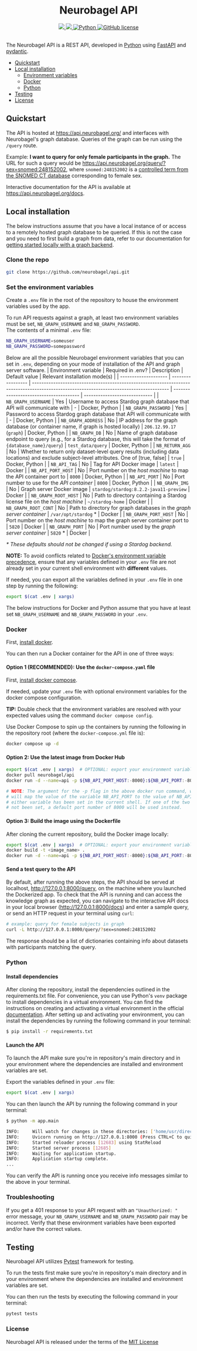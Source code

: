 <div align="center">

# Neurobagel API
    
<div>
    <a href="https://github.com/neurobagel/api/actions/workflows/test.yaml">
        <img src="https://img.shields.io/github/actions/workflow/status/neurobagel/api/test.yaml?color=BDB76B&label=test&style=flat-square">
    </a>
    <a href="https://coveralls.io/github/neurobagel/api">
        <img src="https://img.shields.io/coverallsCoverage/github/neurobagel/api?style=flat-square&color=8FBC8F">
    </a>
    <a href="https://www.python.org/">
        <img src="https://img.shields.io/badge/python-3.10-4682B4?style=flat-square" alt="Python">
    </a>
    <a href="LICENSE">
        <img src="https://img.shields.io/github/license/neurobagel/api?color=CD5C5C&style=flat-square" alt="GitHub license">
    </a>
</div>
<br>
</div>

The Neurobagel API is a REST API, developed in [Python](https://www.python.org/) using [FastAPI](https://fastapi.tiangolo.com/) and [pydantic](https://docs.pydantic.dev/).

- [Quickstart](#quickstart)
- [Local installation](#local-installation)
    - [Environment variables](#set-the-environment-variables)
    - [Docker](#docker)
    - [Python](#python)
- [Testing](#testing)
- [License](#license)


## Quickstart
The API is hosted at https://api.neurobagel.org/ and interfaces with Neurobagel's graph database. Queries of the graph can be run using the `/query` route.

Example: **I want to query for only female participants in the graph.** The URL for such a query would be https://api.neurobagel.org/query/?sex=snomed:248152002, where `snomed:248152002` is a [controlled term from the SNOMED CT database](http://purl.bioontology.org/ontology/SNOMEDCT/248152002) corresponding to female sex.

Interactive documentation for the API is available at https://api.neurobagel.org/docs.

## Local installation
The below instructions assume that you have a local instance of or access to a remotely hosted graph database to be queried. 
If this is not the case and you need to first build a graph from data, refer to our documentation for [getting started locally with a graph backend](https://neurobagel.org/infrastructure/).

### Clone the repo
```bash
git clone https://github.com/neurobagel/api.git
```

### Set the environment variables
Create a `.env` file in the root of the repository to house the environment variables used by the app. 

To run API requests against a graph, at least two environment variables must be set, `NB_GRAPH_USERNAME` and `NB_GRAPH_PASSWORD`.  
The contents of a minimal `.env` file:
```bash
NB_GRAPH_USERNAME=someuser
NB_GRAPH_PASSWORD=somepassword
```

Below are all the possible Neurobagel environment variables that you can set in `.env`, depending on your mode of installation of the API and graph server software.
| Environment variable | Required in .env? | Description                                                                                                                              | Default value                          | Relevant installation mode(s) |
| -------------------- | ----------------- | ---------------------------------------------------------------------------------------------------------------------------------------- | -------------------------------------- | ----------------------------- |
| `NB_GRAPH_USERNAME`  | Yes               | Username to access Stardog graph database that API will communicate with                                                                 | -                                      | Docker, Python                |
| `NB_GRAPH_PASSWORD`  | Yes               | Password to access Stardog graph database that API will communicate with                                                                 | -                                      | Docker, Python                |
| `NB_GRAPH_ADDRESS`   | No                | IP address for the graph database (or container name, if graph is hosted locally)                                                        | `206.12.99.17` (`graph`)               | Docker, Python                |
| `NB_GRAPH_DB`        | No                | Name of graph database endpoint to query (e.g., for a Stardog database, this will take the format of `{database_name}/query`)            | `test_data/query`                      | Docker, Python                |
| `NB_RETURN_AGG`      | No                | Whether to return only dataset-level query results (including data locations) and exclude subject-level attributes. One of [true, false] | `true`                                 | Docker, Python                |
| `NB_API_TAG`         | No                | Tag for API Docker image                                                                                                                 | `latest`                               | Docker                        |
| `NB_API_PORT_HOST`   | No                | Port number on the _host machine_ to map the API container port to                                                                       | `8000`                                 | Docker, Python                |
| `NB_API_PORT`        | No                | Port number to use for the _API container_                                                                                               | `8000`                                 | Docker, Python                |
| `NB_GRAPH_IMG`       | No                | Graph server Docker image                                                                                                                | `stardog/stardog:8.2.2-java11-preview` | Docker                        |
| `NB_GRAPH_ROOT_HOST` | No                | Path to directory containing a Stardog license file on the _host machine_                                                                | `~/stardog-home`                       | Docker                        |
| `NB_GRAPH_ROOT_CONT` | No                | Path to directory for graph databases in the _graph server container_                                                                    | `/var/opt/stardog` *                   | Docker                        |
| `NB_GRAPH_PORT_HOST` | No                | Port number on the _host machine_ to map the graph server container port to                                                              | `5820`                                 | Docker                        |
| `NB_GRAPH_PORT`      | No                | Port number used by the _graph server container_                                                                                         | `5820` *                               | Docker                        |

_* These defaults should not be changed if using a Stardog backend._

**NOTE:** To avoid conflicts related to [Docker's environment variable precedence](https://docs.docker.com/compose/environment-variables/envvars-precedence/), 
ensure that any variables defined in your `.env` file are not already set in your current shell environment with **different** values.

If needed, you can export all the variables defined in your `.env` file in one step by running the following:
```bash
export $(cat .env | xargs)
```

The below instructions for Docker and Python assume that you have at least set `NB_GRAPH_USERNAME` and `NB_GRAPH_PASSWORD` in your `.env`.

### Docker
First, [install docker](https://docs.docker.com/get-docker/).

You can then run a Docker container for the API in one of three ways:
#### Option 1 (RECOMMENDED): Use the `docker-compose.yaml` file

First, [install docker compose](https://docs.docker.com/compose/install/).

If needed, update your `.env` file with optional environment variables for the docker compose configuration.

**TIP:** Double check that the environment variables are resolved with your expected values using the command `docker compose config`.

Use Docker Compose to spin up the containers by running the following in the repository root (where the `docker-compose.yml` file is):
```bash
docker compose up -d
```

#### Option 2: Use the latest image from Docker Hub
```bash
export $(cat .env | xargs)  # OPTIONAL: export your environment variables
docker pull neurobagel/api
docker run -d --name=api -p ${NB_API_PORT_HOST:-8000}:${NB_API_PORT:-8000} --env-file=.env neurobagel/api

# NOTE: The argument for the -p flag in the above docker run command, when used as is, 
# will map the value of the variable NB_API_PORT to the value of NB_API_PORT_HOST if 
# either variable has been set in the current shell. If one of the two variables has 
# not been set, a default port number of 8000 will be used instead.
```
#### Option 3: Build the image using the Dockerfile
After cloning the current repository, build the Docker image locally:
```bash
export $(cat .env | xargs)  # OPTIONAL: export your environment variables
docker build -t <image_name> .
docker run -d --name=api -p ${NB_API_PORT_HOST:-8000}:${NB_API_PORT:-8000} --env-file=.env neurobagel/api
```

#### Send a test query to the API
By default, after running the above steps, the API should be served at localhost, http://127.0.0.1:8000/query, on the machine where you launched the Dockerized app. To check that the API is running and can access the knowledge graph as expected, you can navigate to the interactive API docs in your local browser (http://127.0.0.1:8000/docs) and enter a sample query, or send an HTTP request in your terminal using `curl`:
``` bash
# example: query for female subjects in graph
curl -L http://127.0.0.1:8000/query/?sex=snomed:248152002 
```
The response should be a list of dictionaries containing info about datasets with participants matching the query.

### Python
#### Install dependencies

After cloning the repository, install the dependencies outlined in the requirements.txt file. For convenience, you can use Python's `venv` package to install dependencies in a virtual environment. You can find the instructions on creating and activating a virtual environment in the official [documentation](https://docs.python.org/3.10/library/venv.html). After setting up and activating your environment, you can install the dependencies by running the following command in your terminal:

```bash
$ pip install -r requirements.txt
```

#### Launch the API

To launch the API make sure you're in repository's main directory and in your environment where the dependencies are installed and environment variables are set.

Export the variables defined in your `.env` file:
```bash
export $(cat .env | xargs)
```

You can then launch the API by running the following command in your terminal:

```bash
$ python -m app.main
```

```bash
INFO:     Will watch for changes in these directories: ['home/usr/directory/']
INFO:     Uvicorn running on http://127.0.0.1:8000 (Press CTRL+C to quit)
INFO:     Started reloader process [12683] using StatReload
INFO:     Started server process [12685]
INFO:     Waiting for application startup.
INFO:     Application startup complete.
...
```
You can verify the API is running once you receive info messages similar to the above in your terminal.

### Troubleshooting
If you get a 401 response to your API request with an `"Unauthorized: "` error message, your `NB_GRAPH_USERNAME` and `NB_GRAPH_PASSWORD` pair may be incorrect. Verify that these environment variables have been exported and/or have the correct values.

## Testing

Neurobagel API utilizes [Pytest](https://docs.pytest.org/en/7.2.x/) framework for testing.

To run the tests first make sure you're in repository's main directory and in your environment where the dependencies are installed and environment variables are set.

You can then run the tests by executing the following command in your terminal:

```bash
pytest tests
```

### License

Neurobagel API is released under the terms of the [MIT License](LICENSE)